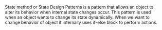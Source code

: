 State method or State Design Patterns is a pattern that allows an object to alter its behavior when internal state changes occur. This pattern is used when an object wants to change its state dynamically. When we want to change behavior of object it internally uses if-else block to perform actions.